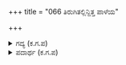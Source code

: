 +++
title = "066 ತಿರುಗಿತಲ್ಲಿನ್ದಿತ್ತ ಪಾಳೆಯ"

+++

<details><summary>ಗದ್ಯ (ಕ.ಗ.ಪ) </summary>

66. ಅಲ್ಲಿಂದ ಸೇನೆಯ ಪಾಳೆಯ ಈ ಕಡೆಗೆ ತಿರುಗಿತು. ಹಿರಣ್ಮಯವನ್ನು ವಶಪಡಿಸಿಕೊಂಡು ರಮ್ಯಕದಿಂದ. ಇಳಾವೃತದಿಂದ ದಕ್ಷಿಣಕ್ಕೆ   
ವೇಗವಾಗಿ ನಡೆದು ಬರುತ್ತಾ ಹರಿವರ್ಷ ಕಿಂಪುರುಷಗಳನ್ನು ದಾಟಿ, ಹಿಮವತ್ಪರ್ವತವನ್ನು ಏರಿ ಇಳಿದು ಸೇನೆ ದಕ್ಷಿಣಾಭಿಮುಖವಾಗಿ ಬಂದಿತು.
</details>

<details><summary>ಪದಾರ್ಥ (ಕ.ಗ.ಪ) </summary>

ತಿರುಗಿತಲ್ಲಿಂದಿತ್ತ ಪಾಳೆಯ-ಸೇನೆ ಆ ಕಡೆಯಿಂದ ಈ ಕಡೆಗೆ ತಿರುಗಿತು, ಮುರಿದು ಬಿಟ್ಟು-ಮುಂದೆ ಸೇನೆ ಬೀಡು ಬಿಟ್ಟು, ಹಿರಣ್ಮಯವನಾಕರಿಸಿ-ಹಿರಣ್ಮಯವನ್ನು ವಶಪಡಿಸಿಕೊಂಡು, ರಮ್ಯಕದಿಂದಿಳಾವೃತದಿಂದ ದಕ್ಷಿಣಕೆ-ರಮ್ಯಕ ಹಾಗೂ ಇಳಾ ವೃತದಿಂದ ದಕ್ಷಿಣಕ್ಕೆ, ಭರದಿನೈದುತ-ಶೀಘ್ರ ಗತಿಯಲ್ಲಿ ಬರುತ್ತಾ, ಹರಿವರುಷ ಕಿಂಪುರುಷವನು ದಾಟುತ-ಹರಿವರ್ಷ ಮತ್ತು ಕಿಂಪುರುಷ ದೇಶಗಳನ್ನು ದಾಟಿ, ಹಿಮಾನ್ವಿತ ಗಿರಿಯನೇರಿದುದಿಳಿದು-ಮಂಜು ಮಸುಕಿದ ಪರ್ವತವನೇರಿ ಇಳಿದು, ತೆಂಕ ಮುಖವಾಗಿ ಬಂದುದು-ಅರ್ಜುನನ ಸೇನೆ ದಕ್ಷಿಣಾಭಿಮುಖವಾಗಿ ಬಂದಿತು
</details>
